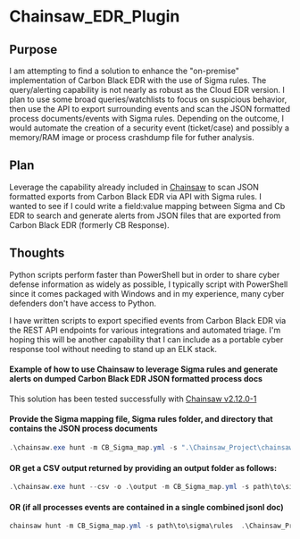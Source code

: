 # Chainsaw_EDR_Plugin

## Purpose

I am attempting to find a solution to enhance the "on-premise" implementation of Carbon Black EDR with the use of Sigma rules.  The query/alerting capability is not nearly as robust as the Cloud EDR version.  I plan to use some broad queries/watchlists to focus on suspicious behavior, then use the API to export surrounding events and scan the JSON formatted process documents/events with Sigma rules.  Depending on the outcome, I would automate the creation of a security event (ticket/case) and possibly a memory/RAM image or process crashdump file for futher analysis.

## Plan
Leverage the capability already included in [Chainsaw](https://labs.withsecure.com/tools/chainsaw) to scan JSON formatted exports from Carbon Black EDR via API with Sigma rules.
I wanted to see if I could write a field:value mapping between Sigma and Cb EDR to search and generate alerts from JSON files that are exported from Carbon Black EDR (formerly CB Response).  

## Thoughts
Python scripts perform faster than PowerShell but in order to share cyber defense information as widely as possible, I typically script with PowerShell since it comes packaged with Windows and in my experience, many cyber defenders don't have access to Python.

I have written scripts to export specified events from Carbon Black EDR via the REST API endpoints for various integrations and automated triage.  I'm hoping this will be another capability that I can include as a portable cyber response tool without needing to stand up an ELK stack.  

#### Example of how to use Chainsaw to leverage Sigma rules and generate alerts on dumped Carbon Black EDR JSON formatted process docs
This solution has been tested successfully with [Chainsaw v2.12.0-1](https://github.com/WithSecureLabs/chainsaw)

#### Provide the Sigma mapping file, Sigma rules folder, and directory that contains the JSON process documents
```PowerShell
.\chainsaw.exe hunt -m CB_Sigma_map.yml -s ".\Chainsaw_Project\chainsaw\rules\windows" ".\Chainsaw_Project\normalized_events"
```

#### OR get a CSV output returned by providing an output folder as follows:
```PowerShell
.\chainsaw.exe hunt --csv -o .\output -m CB_Sigma_map.yml -s path\to\sigma\rules .\Chainsaw_Project\CB_Process_Data\normalized_events
```

#### OR (if all processes events are contained in a single combined jsonl doc)
```PowerShell
chainsaw hunt -m CB_Sigma_map.yml -s path\to\sigma\rules  .\Chainsaw_Project\CB_Process_Data\combined.normalized.jsonl
```

